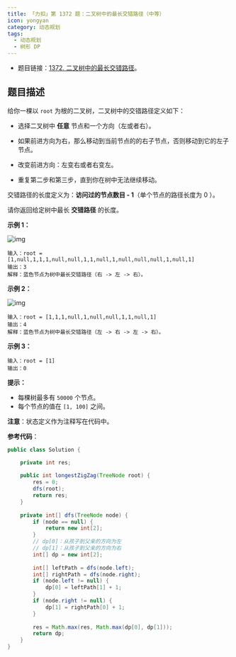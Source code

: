 ```yaml
---
title: 「力扣」第 1372 题：二叉树中的最长交错路径（中等）
icon: yongyan
category: 动态规划
tags:
  - 动态规划
  - 树形 DP
---
```


+ 题目链接：[1372. 二叉树中的最长交错路径](https://leetcode-cn.com/problems/longest-zigzag-path-in-a-binary-tree/)。

## 题目描述

给你一棵以 `root` 为根的二叉树，二叉树中的交错路径定义如下：

- 选择二叉树中 **任意** 节点和一个方向（左或者右）。

- 如果前进方向为右，那么移动到当前节点的的右子节点，否则移动到它的左子节点。

- 改变前进方向：左变右或者右变左。

- 重复第二步和第三步，直到你在树中无法继续移动。

交错路径的长度定义为：**访问过的节点数目 - 1**（单个节点的路径长度为 0 ）。

请你返回给定树中最长 **交错路径** 的长度。

**示例 1：**

![img](https://assets.leetcode-cn.com/aliyun-lc-upload/uploads/2020/03/07/sample_1_1702.png)



```
输入：root = [1,null,1,1,1,null,null,1,1,null,1,null,null,null,1,null,1]
输出：3
解释：蓝色节点为树中最长交错路径（右 -> 左 -> 右）。
```

**示例 2：**

![img](https://assets.leetcode-cn.com/aliyun-lc-upload/uploads/2020/03/07/sample_2_1702.png)

```
输入：root = [1,1,1,null,1,null,null,1,1,null,1]
输出：4
解释：蓝色节点为树中最长交错路径（左 -> 右 -> 左 -> 右）。
```

**示例 3：**

```
输入：root = [1]
输出：0
```

 **提示：**

- 每棵树最多有 `50000` 个节点。
- 每个节点的值在 `[1, 100]` 之间。

**注意**：状态定义作为注释写在代码中。

**参考代码**：

```java
public class Solution {

    private int res;
    
    public int longestZigZag(TreeNode root) {
        res = 0;
        dfs(root);
        return res;
    }
    
    private int[] dfs(TreeNode node) {
        if (node == null) {
            return new int[2];
        }
        // dp[0]：从孩子到父亲的方向为左
        // dp[1]：从孩子到父亲的方向为右
        int[] dp = new int[2];
    
        int[] leftPath = dfs(node.left);
        int[] rightPath = dfs(node.right);
        if (node.left != null) {
            dp[0] = leftPath[1] + 1;
        }
        if (node.right != null) {
            dp[1] = rightPath[0] + 1;
        }
    
        res = Math.max(res, Math.max(dp[0], dp[1]));
        return dp;
    }
}
```

